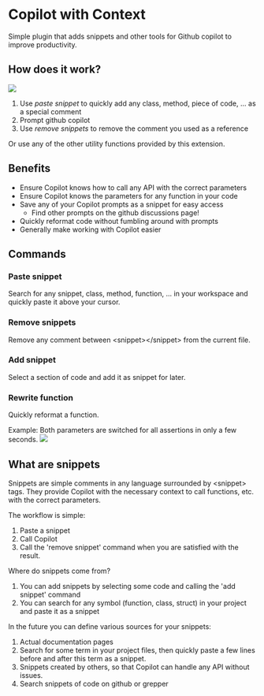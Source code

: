 # Copilot with Context
Simple plugin that adds snippets and other tools for Github copilot to improve productivity.

## How does it work?
![](https://i.imgur.com/76lF9h2.gif)
1. Use <i>paste snippet</i> to quickly add any class, method, piece of code, ... as a special comment
2. Prompt github copilot
3. Use <i>remove snippets</i> to remove the comment you used as a reference

Or use any of the other utility functions provided by this extension.

## Benefits
* Ensure Copilot knows how to call any API with the correct parameters
* Ensure Copilot knows the parameters for any function in your code
* Save any of your Copilot prompts as a snippet for easy access
    * Find other prompts on the github discussions page!
* Quickly reformat code without fumbling around with prompts
* Generally make working with Copilot easier
  
## Commands

### Paste snippet
Search for any snippet, class, method, function, ... in your workspace and quickly paste it above your cursor.

### Remove snippets
Remove any comment between \<snippet\>\</snippet\> from the current file.

### Add snippet
Select a section of code and add it as snippet for later.

### Rewrite function
Quickly reformat a function.

Example: Both parameters are switched for all assertions in only a few seconds. 
![](https://i.imgur.com/4xrWIMC.gif)

## What are snippets
Snippets are simple comments in any language surrounded by \<snippet\> tags. They provide Copilot with the necessary context to call functions, etc. with the correct parameters.

The workflow is simple:
1. Paste a snippet
2. Call Copilot
3. Call the 'remove snippet' command when you are satisfied with the result.

Where do snippets come from?
1. You can add snippets by selecting some code and calling the 'add snippet' command
2. You can search for any symbol (function, class, struct) in your project and paste it as a snippet

In the future you can define various sources for your snippets:
1. Actual documentation pages 
2. Search for some term in your project files, then quickly paste a few lines before and after this term as a snippet.
3. Snippets created by others, so that Copilot can handle any API without issues.
4. Search snippets of code on github or grepper

